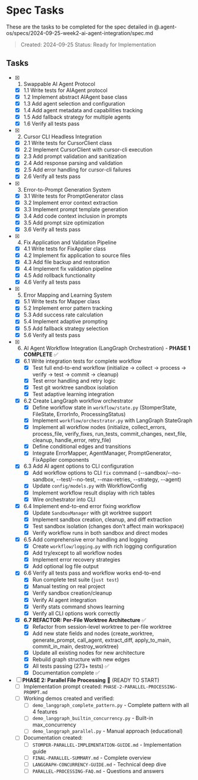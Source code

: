 # Spec Tasks

These are the tasks to be completed for the spec detailed in @.agent-os/specs/2024-09-25-week2-ai-agent-integration/spec.md

> Created: 2024-09-25
> Status: Ready for Implementation

## Tasks

- [x] 1. Swappable AI Agent Protocol
  - [x] 1.1 Write tests for AIAgent protocol
  - [x] 1.2 Implement abstract AIAgent base class
  - [x] 1.3 Add agent selection and configuration
  - [x] 1.4 Add agent metadata and capabilities tracking
  - [x] 1.5 Add fallback strategy for multiple agents
  - [x] 1.6 Verify all tests pass

- [x] 2. Cursor CLI Headless Integration
  - [x] 2.1 Write tests for CursorClient class
  - [x] 2.2 Implement CursorClient with cursor-cli execution
  - [x] 2.3 Add prompt validation and sanitization
  - [x] 2.4 Add response parsing and validation
  - [x] 2.5 Add error handling for cursor-cli failures
  - [x] 2.6 Verify all tests pass

- [x] 3. Error-to-Prompt Generation System
  - [x] 3.1 Write tests for PromptGenerator class
  - [x] 3.2 Implement error context extraction
  - [x] 3.3 Implement prompt template generation
  - [x] 3.4 Add code context inclusion in prompts
  - [x] 3.5 Add prompt size optimization
  - [x] 3.6 Verify all tests pass

- [x] 4. Fix Application and Validation Pipeline
  - [x] 4.1 Write tests for FixApplier class
  - [x] 4.2 Implement fix application to source files
  - [x] 4.3 Add file backup and restoration
  - [x] 4.4 Implement fix validation pipeline
  - [x] 4.5 Add rollback functionality
  - [x] 4.6 Verify all tests pass

- [x] 5. Error Mapping and Learning System
  - [x] 5.1 Write tests for Mapper class
  - [x] 5.2 Implement error pattern tracking
  - [x] 5.3 Add success rate calculation
  - [x] 5.4 Implement adaptive prompting
  - [x] 5.5 Add fallback strategy selection
  - [x] 5.6 Verify all tests pass

- [x] 6. AI Agent Workflow Integration (LangGraph Orchestration) - **PHASE 1 COMPLETE** ✅
  - [x] 6.1 Write integration tests for complete workflow
    - [x] Test full end-to-end workflow (initialize → collect → process → verify → test → commit → cleanup)
    - [x] Test error handling and retry logic
    - [x] Test git worktree sandbox isolation
    - [x] Test adaptive learning integration
  - [x] 6.2 Create LangGraph workflow orchestrator
    - [x] Define workflow state in `workflow/state.py` (StomperState, FileState, ErrorInfo, ProcessingStatus)
    - [x] Implement `workflow/orchestrator.py` with LangGraph StateGraph
    - [x] Implement all workflow nodes (initialize, collect_errors, process_file, verify_fixes, run_tests, commit_changes, next_file, cleanup, handle_error, retry_file)
    - [x] Define conditional edges and transitions
    - [x] Integrate ErrorMapper, AgentManager, PromptGenerator, FixApplier components
  - [x] 6.3 Add AI agent options to CLI configuration
    - [x] Add workflow options to CLI `fix` command (--sandbox/--no-sandbox, --test/--no-test, --max-retries, --strategy, --agent)
    - [x] Update `config/models.py` with WorkflowConfig
    - [x] Implement workflow result display with rich tables
    - [x] Wire orchestrator into CLI
  - [x] 6.4 Implement end-to-end error fixing workflow
    - [x] Update `SandboxManager` with git worktree support
    - [x] Implement sandbox creation, cleanup, and diff extraction
    - [x] Test sandbox isolation (changes don't affect main workspace)
    - [x] Verify workflow runs in both sandbox and direct modes
  - [x] 6.5 Add comprehensive error handling and logging
    - [x] Create `workflow/logging.py` with rich logging configuration
    - [x] Add try/except to all workflow nodes
    - [x] Implement error recovery strategies
    - [x] Add optional log file output
  - [x] 6.6 Verify all tests pass and workflow works end-to-end
    - [x] Run complete test suite (`just test`)
    - [x] Manual testing on real project
    - [x] Verify sandbox creation/cleanup
    - [x] Verify AI agent integration
    - [x] Verify stats command shows learning
    - [x] Verify all CLI options work correctly
  - [x] **6.7 REFACTOR: Per-File Worktree Architecture** ✅
    - [x] Refactor from session-level worktree to per-file worktree
    - [x] Add new state fields and nodes (create_worktree, generate_prompt, call_agent, extract_diff, apply_to_main, commit_in_main, destroy_worktree)
    - [x] Update all existing nodes for new architecture
    - [x] Rebuild graph structure with new edges
    - [x] All tests passing (273+ tests) ✅
    - [x] Documentation complete ✅
  
- [ ] **PHASE 2: Parallel File Processing** 🚀 (READY TO START)
  - [ ] Implementation prompt created: `PHASE-2-PARALLEL-PROCESSING-PROMPT.md`
  - [ ] Working demos created and verified:
    - [ ] `demo_langgraph_complete_pattern.py` - Complete pattern with all 4 features
    - [ ] `demo_langgraph_builtin_concurrency.py` - Built-in max_concurrency
    - [ ] `demo_langgraph_parallel.py` - Manual approach (educational)
  - [ ] Documentation created:
    - [ ] `STOMPER-PARALLEL-IMPLEMENTATION-GUIDE.md` - Implementation guide
    - [ ] `FINAL-PARALLEL-SUMMARY.md` - Complete overview
    - [ ] `LANGGRAPH-CONCURRENCY-GUIDE.md` - Technical deep dive
    - [ ] `PARALLEL-PROCESSING-FAQ.md` - Questions and answers
